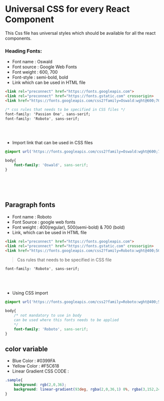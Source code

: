 # Universal CSS for every React Component

This Css file has universal styles which should be available for all the react components.

### Heading Fonts:
* Font name : Oswald
* Font source : Google Web Fonts
* Font weight : 600, 700
* Font-style : semi-bold, bold
* Link which can be used in HTML file
```html
<link rel="preconnect" href="https://fonts.googleapis.com">
<link rel="preconnect" href="https://fonts.gstatic.com" crossorigin>
<link href="https://fonts.googleapis.com/css2?family=Oswald:wght@600;700&display=swap" rel="stylesheet">
```

```css
/* css rules that needs to be specified in CSS files */
font-family: 'Passion One', sans-serif;
font-family: 'Roboto', sans-serif;
```

<br>
<br>

* Import link that can be used in CSS files
```css
@import url('https://fonts.googleapis.com/css2?family=Oswald:wght@600;700&display=swap');

body{
    font-family: 'Oswald', sans-serif;
}
```

<br>
<br>
<br>







## Paragraph fonts 
* Font name : Roboto
* Font Source : google web fonts 
* Font weight : 400(regular), 500(semi-bold) & 700 (bold)
* Link, which can be used in HTML file 
```html
<link rel="preconnect" href="https://fonts.googleapis.com">
<link rel="preconnect" href="https://fonts.gstatic.com" crossorigin>
<link href="https://fonts.googleapis.com/css2?family=Roboto:wght@400;500;700&display=swap" rel="stylesheet">
```

> Css rules that needs to be specified in CSS file 
```css
font-family: 'Roboto', sans-serif;
```

<br>
<br>

* Using CSS import 
```css
@import url('https://fonts.googleapis.com/css2?family=Roboto:wght@400;500;700&display=swap');

body{
    /* not mandatory to use in body
    can be used where this fonts needs to be applied
    */
    font-family: 'Roboto', sans-serif;
}
```


## color variable 
* Blue Color : #0399FA
* Yellow Color : #F5C618
* Linear Gradient CSS CODE :
```css
.sample{
    background: rgb(2,0,36);
    background: linear-gradient(93deg, rgba(2,0,36,1) 0%, rgba(3,152,249,1) 0%, rgba(54,8,176,1) 100%);
}
```
